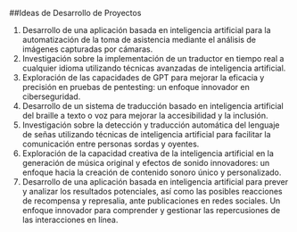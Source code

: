 ##Ideas de Desarrollo de Proyectos
1. Desarrollo de una aplicación basada en inteligencia artificial para la automatización de la toma de asistencia mediante el análisis de imágenes capturadas por cámaras.
2. Investigación sobre la implementación de un traductor en tiempo real a cualquier idioma utilizando técnicas avanzadas de inteligencia artificial.
3. Exploración de las capacidades de GPT para mejorar la eficacia y precisión en pruebas de pentesting: un enfoque innovador en ciberseguridad.
4. Desarrollo de un sistema de traducción basado en inteligencia artificial del braille a texto o voz para mejorar la accesibilidad y la inclusión.
5. Investigación sobre la detección y traducción automática del lenguaje de señas utilizando técnicas de inteligencia artificial para facilitar la comunicación entre personas sordas y oyentes.
6. Exploración de la capacidad creativa de la inteligencia artificial en la generación de música original y efectos de sonido innovadores: un enfoque hacia la creación de contenido sonoro único y personalizado.
7. Desarrollo de una aplicación basada en inteligencia artificial para prever y analizar los resultados potenciales, así como las posibles reacciones de recompensa y represalia, ante publicaciones en redes sociales. Un enfoque innovador para comprender y gestionar las repercusiones de las interacciones en línea.

